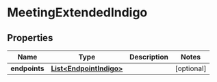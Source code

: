 
# MeetingExtendedIndigo

## Properties
Name | Type | Description | Notes
------------ | ------------- | ------------- | -------------
**endpoints** | [**List&lt;EndpointIndigo&gt;**](EndpointIndigo.md) |  |  [optional]



